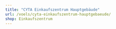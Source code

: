 ```yaml
---
title: "CYTA Einkaufszentrum Hauptgebäude"
url: /voels/cyta-einkaufszentrum-hauptgebaeude/
shop: Einkaufszentrum
---
```

